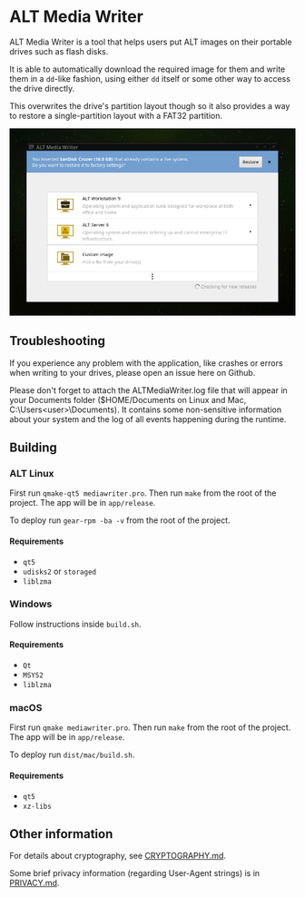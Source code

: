 # ALT Media Writer

ALT Media Writer is a tool that helps users put ALT images on their portable drives such as flash disks.

It is able to automatically download the required image for them and write them in a `dd`-like fashion, using either `dd` itself or some other way to access the drive directly.

This overwrites the drive's partition layout though so it also provides a way to restore a single-partition layout with a FAT32 partition.

![ALT Media Writer front page](/dist/screenshots/frontpage.png)

## Troubleshooting

If you experience any problem with the application, like crashes or errors when writing to your drives, please open an issue here on Github.

Please don't forget to attach the ALTMediaWriter.log file that will appear in your Documents folder ($HOME/Documents on Linux and Mac, C:\Users\<user>\Documents). It contains some non-sensitive information about your system and the log of all events happening during the runtime.

## Building

### ALT Linux

First run `qmake-qt5 mediawriter.pro`. Then run `make` from the root of the project. The app will be in `app/release`.

To deploy run `gear-rpm -ba -v` from the root of the project.

#### Requirements

* `qt5`
* `udisks2` or `storaged`
* `liblzma`

### Windows

Follow instructions inside `build.sh`.

#### Requirements

* `Qt`
* `MSYS2`
* `liblzma`

### macOS

First run `qmake mediawriter.pro`. Then run `make` from the root of the project. The app will be in `app/release`.

To deploy run `dist/mac/build.sh`.

#### Requirements

* `qt5`
* `xz-libs`

## Other information

For details about cryptography, see [CRYPTOGRAPHY.md](CRYPTOGRAPHY.md).

Some brief privacy information (regarding User-Agent strings) is in [PRIVACY.md](PRIVACY.md).
